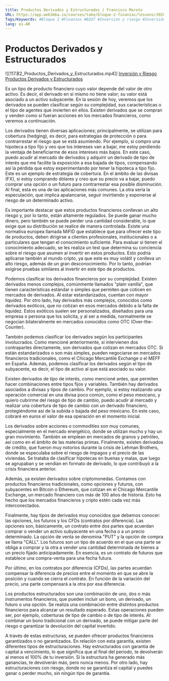 ```yaml
---
title: Productos Derivados y Estructurados | Francisco Maroto
URL: https://app.web3mba.io/courses/take/bloque-2-finanzas/lessons/39204771-7-1-productos-derivados-y-estructurados-francisco-maroto
Tags/Keywords: #Bloque 2 #Finanzas #B2U7 #Inversión y riesgo #Inversión #Riesgo #Productos Derivados y Estructurados #Productos Derivados #Productos Estructurados #Francisco Maroto
lang: es-AR
---
```

# Productos Derivados y Estructurados
![[117.B2_Productos_Derivados_y_Estructurados.mp4]]
[Inversión y Riesgo Productos Derivados y Estructurados](https://app.web3mba.io?wvideo=won9xgphuq)

Es un tipo de producto financiero cuyo valor depende del valor de otro activo. Es decir, el derivado en sí mismo no tiene valor; su valor está asociado a un activo subyacente. En la sesión de hoy, veremos que los derivados se pueden clasificar según su complejidad, sus características o el tipo de agentes que invierten en ellos. Existen derivados que se compran y venden como si fueran acciones en los mercados financieros, como veremos a continuación.

Los derivados tienen diversas aplicaciones; principalmente, se utilizan para cobertura (hedging), es decir, para estrategias de protección o para contrarrestar el riesgo que se está asumiendo. Por ejemplo, si compro una hipoteca a tipo fijo y veo que los intereses van a bajar, me estoy perdiendo la ventaja de beneficiarme de esos intereses más bajos. En este caso, puedo acudir al mercado de derivados y adquirir un derivado de tipo de interés que me facilite la exposición a esa bajada de tipos, compensando así la pérdida que estoy experimentando por tener la hipoteca a tipo fijo. Este es un ejemplo de estrategia de cobertura. En el ámbito de las divisas (FX), si estoy comprando dólares y creo que su precio va a bajar, puedo comprar una opción o un futuro para contrarrestar esa posible disminución. Al final, esta es una de las aplicaciones más comunes. La otra sería la especulación, que implica apalancarse, seguir invirtiendo y exponerse al riesgo de un determinado activo.

Es importante destacar que estos productos financieros conllevan un alto riesgo y, por lo tanto, están altamente regulados. Se puede ganar mucho dinero, pero también se puede perder una cantidad considerable, lo que exige que su distribución se realice de manera controlada. Existe una normativa europea llamada MiFID que establece que para ofrecer este tipo de productos, deben dirigirse a clientes profesionales, institucionales o a particulares que tengan el conocimiento suficiente. Para evaluar si tienen el conocimiento adecuado, se les realiza un test que determina su conciencia sobre el riesgo que asumen al invertir en estos productos. Esto podría aplicarse también al mundo cripto, ya que este es muy volátil y conlleva un alto riesgo, además de un gran desconocimiento. Por lo tanto, podrían exigirse pruebas similares al invertir en este tipo de productos.

Podemos clasificar los derivados financieros por su complejidad. Existen derivados menos complejos, comúnmente llamados "plain vanilla", que tienen características estándar o simples que permiten que coticen en mercados de derivados. Al estar estandarizados, cuentan con mayor liquidez. Por otro lado, hay derivados más complejos, conocidos como derivados exóticos, que no cotizan en esos mercados debido a la falta de liquidez. Estos exóticos suelen ser personalizados, diseñados para una empresa o persona que los solicita, y al ser a medida, normalmente se negocian bilateralmente en mercados conocidos como OTC (Over-the-Counter).

También podemos clasificar los derivados según los participantes involucrados. Como mencioné anteriormente, si intervienen dos contrapartes directamente, son derivados que cotizan en mercados OTC. Si están estandarizados o son más simples, pueden negociarse en mercados financieros tradicionales, como el Chicago Mercantile Exchange o el MEFF en España. Además, podemos clasificar los derivados según el tipo de subyacente, es decir, el tipo de activo al que está asociado su valor.

Existen derivados de tipo de interés, como mencioné antes, que permiten hacer combinaciones entre tipos fijos y variables. También hay derivados asociados a divisas y tipos de cambio. Por ejemplo, si estoy realizando una operación comercial en una divisa poco común, como el peso mexicano, y quiero cubrirme del riesgo de tipo de cambio, puedo acudir al mercado y realizar una cobertura de tipo de cambio con un derivado financiero, protegiéndome así de la subida o bajada del peso mexicano. En este caso, cobraré en euros el valor de esa operación en el momento inicial.

Los derivados sobre acciones o commodities son muy comunes, especialmente en el mercado energético, donde se utilizan mucho y hay un gran movimiento. También se emplean en mercados de granos y petróleo, así como en el ámbito de las materias primas. Finalmente, existen derivados de crédito, que fueron muy notorios durante la crisis de Lehman Brothers, donde se especulaba sobre el riesgo de impagos y el precio de las viviendas. Se trataba de clasificar hipotecas en buenas y malas, que luego se agrupaban y se vendían en formato de derivado, lo que contribuyó a la crisis financiera anterior.

Además, ya existen derivados sobre criptomonedas. Contamos con productos financieros tradicionales, como opciones y futuros, con subyacentes en Bitcoin o Ethereum, que cotizan en el Chicago Mercantile Exchange, un mercado financiero con más de 100 años de historia. Esto ha hecho que los mercados financieros y cripto estén cada vez más interconectados.

Finalmente, hay tipos de derivados muy conocidos que debemos conocer: las opciones, los futuros y los CFDs (contratos por diferencia). Las opciones son, básicamente, un contrato entre dos partes que acuerdan comprar o vender un activo subyacente en una fecha o a un precio determinado. La opción de venta se denomina "PUT" y la opción de compra se llama "CALL". Los futuros son un tipo de acuerdo en el que una parte se obliga a comprar y la otra a vender una cantidad determinada de bienes a un precio fijado anticipadamente. En esencia, es un contrato de futuros que establece una compra-venta para una fecha futura.

Por último, en los contratos por diferencia (CFDs), las partes acuerdan compensar la diferencia de precios entre el momento en que se abre la posición y cuando se cierra el contrato. En función de la variación del precio, una parte compensará a la otra por esa diferencia.

Los productos estructurados son una combinación de uno, dos o más instrumentos financieros, que pueden incluir un bono, un derivado, un futuro o una opción. Se realiza una combinación entre distintos productos financieros para alcanzar un resultado esperado. Estas operaciones pueden ser, por ejemplo, coberturas de tipo de cambio o de tipo de interés. Al combinar un bono tradicional con un derivado, se puede mitigar parte del riesgo o garantizar la devolución del capital invertido.

A través de estas estructuras, se pueden ofrecer productos financieros garantizados o no garantizados. En relación con esta garantía, existen diferentes tipos de estructuraciones. Hay estructurados con garantía de capital a vencimiento, lo que significa que al final del periodo, te devolverán al menos el 100% de tu inversión. Si la estructura ha generado más ganancias, te devolverán más, pero nunca menos. Por otro lado, hay estructuraciones con riesgo, donde no se garantiza el capital y puedes ganar o perder mucho, sin ningún tipo de garantía.